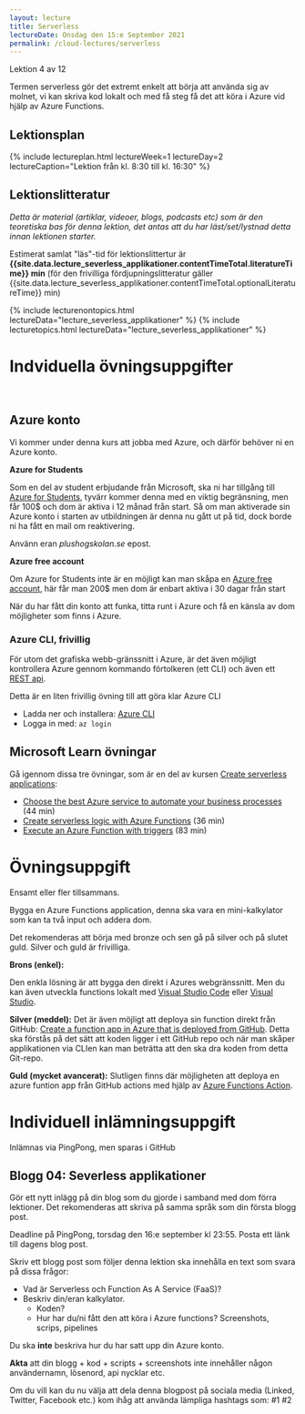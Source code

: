```yaml
---
layout: lecture
title: Serverless
lectureDate: Onsdag den 15:e September 2021
permalink: /cloud-lectures/serverless 
---
```

Lektion 4 av 12

Termen serverless gör det extremt enkelt att börja att använda sig av molnet, vi kan skriva kod lokalt och med få steg få det att köra i Azure vid hjälp av Azure Functions.

## Lektionsplan

{% include lectureplan.html lectureWeek=1 lectureDay=2 lectureCaption="Lektion från kl. 8:30 till kl. 16:30" %}

## Lektionslitteratur
*Detta är material (artiklar, videoer, blogs, podcasts etc) som är den teoretiska bas för denna lektion, det antas att du har läst/set/lystnad detta innan lektionen starter.*

Estimerat samlat "läs"-tid för lektionslittertur är **{{site.data.lecture_severless_applikationer.contentTimeTotal.literatureTime}} min** (för den frivilliga fördjupningslitteratur gäller {{site.data.lecture_severless_applikationer.contentTimeTotal.optionalLiteratureTime}} min)

{% include lecturenontopics.html lectureData="lecture_severless_applikationer" %}
{% include lecturetopics.html lectureData="lecture_severless_applikationer" %}


# Indviduella övningsuppgifter
<br />

## Azure konto

Vi kommer under denna kurs att jobba med Azure, och därför behöver ni en Azure konto.

**Azure for Students**

Som en del av student erbjudande från Microsoft, ska ni har tillgång till [Azure for Students](https://azure.microsoft.com/en-us/free/students/), tyvärr kommer denna med en viktig begränsning, men får 100$ och dom är aktiva i 12 månad från start. Så om man aktiverade sin Azure konto i starten av utbildningen är denna nu gått ut på tid, dock borde ni ha fått en mail om reaktivering.

Använn eran *plushogskolan.se* epost.

**Azure free account**

Om Azure for Students inte är en möjligt kan man skåpa en [Azure free account](https://azure.microsoft.com/en-us/free/?ref=VSDevEssentials), här får man 200$ men dom är enbart aktiva i 30 dagar från start

När du har fått din konto att funka, titta runt i Azure och få en känsla av dom möjligheter som finns i Azure.

### Azure CLI, frivillig

För utom det grafiska webb-gränssnitt i Azure, är det även möjligt kontrollera Azure gennom kommando förtolkeren (ett CLI) och även ett [REST api](https://docs.microsoft.com/en-us/rest/api/azure/).

Detta är en liten frivillig övning till att göra klar Azure CLI
* Ladda ner och installera: [Azure CLI](https://docs.microsoft.com/en-us/cli/azure/install-azure-cli-windows)
* Logga in med: `az login`

## Microsoft Learn övningar

Gå igennom dissa tre övningar, som är en del av kursen [Create serverless applications](https://docs.microsoft.com/en-us/learn/paths/create-serverless-applications/):
* [Choose the best Azure service to automate your business processes](https://docs.microsoft.com/en-us/learn/modules/choose-azure-service-to-integrate-and-automate-business-processes) (44 min)
* [Create serverless logic with Azure Functions](https://docs.microsoft.com/en-us/learn/modules/create-serverless-logic-with-azure-functions) (36 min)
* [Execute an Azure Function with triggers](https://docs.microsoft.com/en-us/learn/modules/execute-azure-function-with-triggers/) (83 min)


# Övningsuppgift

Ensamt eller fler tillsammans.

Bygga en Azure Functions application, denna ska vara en mini-kalkylator som kan ta två input och addera dom.

Det rekomenderas att börja med bronze och sen gå på silver och på slutet guld. Silver och guld är frivilliga.

**Brons (enkel):**

Den enkla lösning är att bygga den direkt i Azures webgränssnitt. Men du kan även utveckla functions lokalt med [Visual Studio Code](https://docs.microsoft.com/en-us/azure/azure-functions/functions-develop-vs-code?tabs=csharp) eller [Visual Studio](https://docs.microsoft.com/en-us/azure/azure-functions/functions-develop-vs?tabs=in-process).

**Silver (meddel):**
Det är även möjligt att deploya sin function direkt från GitHub: [Create a function app in Azure that is deployed from GitHub](https://docs.microsoft.com/en-us/azure/azure-functions/scripts/functions-cli-create-function-app-github-continuous). Detta ska förstås på det sätt att koden ligger i ett GitHub repo och när man skåper applikationen via CLIen kan man beträtta att den ska dra koden from detta Git-repo.

**Guld (mycket avancerat):**
Slutligen finns där möjligheten att deploya en azure funtion app från GitHub actions med hjälp av [Azure Functions Action](https://github.com/marketplace/actions/azure-functions-action).



# Individuell inlämningsuppgift

Inlämnas via PingPong, men sparas i GitHub
## Blogg 04: Severless applikationer

Gör ett nytt inlägg på din blog som du gjorde i samband med dom förra lektioner. Det rekomenderas att skriva på samma språk som din första blogg post.

Deadline på PingPong, torsdag den 16:e september kl 23:55. Posta ett länk till dagens blog post.

Skriv ett blogg post som följer denna lektion ska innehålla en text som svara på dissa frågor:
* Vad är Serverless och Function As A Service (FaaS)?
* Beskriv din/eran kalkylator.
    * Koden?
    * Hur har du/ni fått den att köra i Azure functions? Screenshots, scrips, pipelines

Du ska **inte** beskriva hur du har satt upp din Azure konto.

**Akta** att din blogg + kod + scripts + screenshots inte innehåller någon användernamn, lösenord, api nycklar etc.

Om du vill kan du nu välja att dela denna blogpost på sociala media (Linked, Twitter, Facebook etc.) kom ihåg att använda lämpliga hashtags som: #1 #2